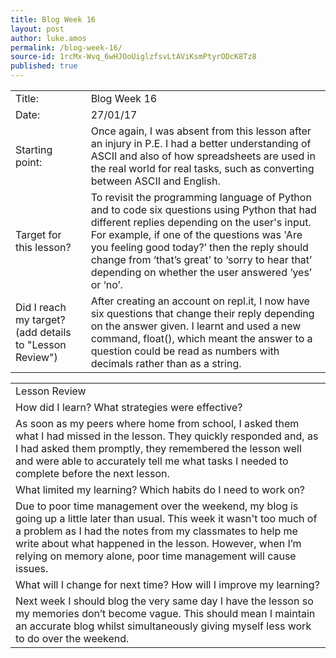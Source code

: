 ```yaml
---
title: Blog Week 16
layout: post
author: luke.amos
permalink: /blog-week-16/
source-id: 1rcMx-Wvq_6wHJOoUiglzfsvLtAViKsmPtyrODcK8Tz8
published: true
---
```

<table>
  <tr>
    <td>Title:</td>
    <td>Blog Week 16</td>
  </tr>
  <tr>
    <td>Date:</td>
    <td>27/01/17</td>
  </tr>
  <tr>
    <td>Starting point:</td>
    <td>Once again, I was absent from this lesson after an injury in P.E. I had a better understanding of ASCII and also of how spreadsheets are used in the real world for real tasks, such as converting between ASCII and English.</td>
  </tr>
  <tr>
    <td>Target for this lesson?</td>
    <td>To revisit the programming language of Python and to code six questions using Python that had different replies depending on the user's input. For example, if one of the questions was 'Are you feeling good today?’ then the reply should change from ‘that’s great’ to ‘sorry to hear that’ depending on whether the user answered ‘yes’ or ‘no’.</td>
  </tr>
  <tr>
    <td>Did I reach my target? 
(add details to "Lesson Review")</td>
    <td>After creating an account on repl.it, I now have six questions that change their reply depending on the answer given. I learnt and used a new command, float(), which meant the answer to a question could be read as numbers with decimals rather than as a string.</td>
  </tr>
</table>


<table>
  <tr>
    <td>Lesson Review</td>
  </tr>
  <tr>
    <td>How did I learn? What strategies were effective? </td>
  </tr>
  <tr>
    <td>As soon as my peers where home from school, I asked them what I had missed in the lesson. They quickly responded and, as I had asked them promptly, they remembered the lesson well and were able to accurately tell me what tasks I needed to complete before the next lesson.</td>
  </tr>
  <tr>
    <td>What limited my learning? Which habits do I need to work on? </td>
  </tr>
  <tr>
    <td>Due to poor time management over the weekend, my blog is going up a little later than usual. This week it wasn't too much of a problem as I had the notes from my classmates to help me write about what happened in the lesson. However, when I’m relying on memory alone, poor time management will cause issues.</td>
  </tr>
  <tr>
    <td>What will I change for next time? How will I improve my learning?</td>
  </tr>
  <tr>
    <td>Next week I should blog the very same day I have the lesson so my memories don’t become vague. This should mean I maintain an accurate blog whilst simultaneously giving myself less work to do over the weekend.</td>
  </tr>
</table>


